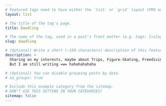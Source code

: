 ```yaml
---
# Featured tags need to have either the `list` or `grid` layout (PRO only).
layout: list

# The title of the tag's page.
title: Dawdling

# The name of the tag, used in a post's front matter (e.g. tags: [<slug>]).
slug: dawdling

# (Optional) Write a short (~150 characters) description of this featured tag.
description: >
  Sharing on my interests, maybe about Trips, Figure-Skating, Freediving, or Foods.
  But I am still writing =w= hahahahahaha

# (Optional) You can disable grouping posts by date.
# no_groups: true

# Exclude this example category from the sitemap.
# DON'T USE THIS SETTING IN YOUR CATEGORIES!
sitemap: false
---
```

